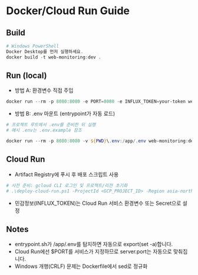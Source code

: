 # Docker/Cloud Run Guide

## Build
```powershell
# Windows PowerShell
Docker Desktop를 먼저 실행하세요.
docker build -t web-monitoring:dev .
```

## Run (local)
- 방법 A: 환경변수 직접 주입
```powershell
docker run --rm -p 8080:8080 -e PORT=8080 -e INFLUX_TOKEN=your-token web-monitoring:dev
```
- 방법 B: .env 마운트 (entrypoint가 자동 로드)
```powershell
# 프로젝트 루트에서 .env를 준비한 뒤 실행
# 예시 .env는 .env.example 참조

docker run --rm -p 8080:8080 -v ${PWD}\.env:/app/.env web-monitoring:dev
```

## Cloud Run
- Artifact Registry에 푸시 후 배포 스크립트 사용
```powershell
# 사전 준비: gcloud CLI 로그인 및 프로젝트/리전 초기화
# .\deploy-cloud-run.ps1 -ProjectId <GCP_PROJECT_ID> -Region asia-northeast3 -Service web-monitoring
```
- 민감정보(INFLUX_TOKEN)는 Cloud Run 서비스 환경변수 또는 Secret으로 설정

## Notes
- entrypoint.sh가 /app/.env를 탐지하면 자동으로 export(set -a)합니다.
- Cloud Run에선 $PORT를 서비스가 지정하므로 server.port는 자동으로 맞춰집니다.
- Windows 개행(CRLF) 문제는 Dockerfile에서 sed로 정규화

